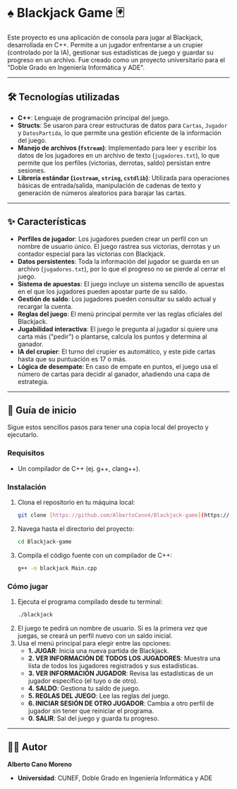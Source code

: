 # ♠️ Blackjack Game 🃏

Este proyecto es una aplicación de consola para jugar al Blackjack, desarrollada en C++. Permite a un jugador enfrentarse a un crupier (controlado por la IA), gestionar sus estadísticas de juego y guardar su progreso en un archivo. Fue creado como un proyecto universitario para el "Doble Grado en Ingeniería Informática y ADE".

---

## 🛠️ Tecnologías utilizadas

* **C++**: Lenguaje de programación principal del juego.
* **Structs**: Se usaron para crear estructuras de datos para `Cartas`, `Jugador` y `DatosPartida`, lo que permite una gestión eficiente de la información del juego.
* **Manejo de archivos (`fstream`)**: Implementado para leer y escribir los datos de los jugadores en un archivo de texto (`jugadores.txt`), lo que permite que los perfiles (victorias, derrotas, saldo) persistan entre sesiones.
* **Librería estándar (`iostream`, `string`, `cstdlib`)**: Utilizada para operaciones básicas de entrada/salida, manipulación de cadenas de texto y generación de números aleatorios para barajar las cartas.

---

## ✨ Características

* **Perfiles de jugador**: Los jugadores pueden crear un perfil con un nombre de usuario único. El juego rastrea sus victorias, derrotas y un contador especial para las victorias con Blackjack.
* **Datos persistentes**: Toda la información del jugador se guarda en un archivo (`jugadores.txt`), por lo que el progreso no se pierde al cerrar el juego.
* **Sistema de apuestas**: El juego incluye un sistema sencillo de apuestas en el que los jugadores pueden apostar parte de su saldo.
* **Gestión de saldo**: Los jugadores pueden consultar su saldo actual y recargar la cuenta.
* **Reglas del juego**: El menú principal permite ver las reglas oficiales del Blackjack.
* **Jugabilidad interactiva**: El juego le pregunta al jugador si quiere una carta más ("pedir") o plantarse, calcula los puntos y determina al ganador.
* **IA del crupier**: El turno del crupier es automático, y este pide cartas hasta que su puntuación es 17 o más.
* **Lógica de desempate**: En caso de empate en puntos, el juego usa el número de cartas para decidir al ganador, añadiendo una capa de estrategia.

---

## 🚀 Guía de inicio

Sigue estos sencillos pasos para tener una copia local del proyecto y ejecutarlo.

### Requisitos

* Un compilador de C++ (ej. g++, clang++).

### Instalación

1.  Clona el repositorio en tu máquina local:
    ```bash
    git clone [https://github.com/AlbertoCano4/Blackjack-game](https://github.com/AlbertoCano4/Blackjack-game)
    ```
2.  Navega hasta el directorio del proyecto:
    ```bash
    cd Blackjack-game
    ```
3.  Compila el código fuente con un compilador de C++:
    ```bash
    g++ -o blackjack Main.cpp
    ```

### Cómo jugar

1.  Ejecuta el programa compilado desde tu terminal:
    ```bash
    ./blackjack
    ```
2.  El juego te pedirá un nombre de usuario. Si es la primera vez que juegas, se creará un perfil nuevo con un saldo inicial.
3.  Usa el menú principal para elegir entre las opciones:
    * **1. JUGAR**: Inicia una nueva partida de Blackjack.
    * **2. VER INFORMACIÓN DE TODOS LOS JUGADORES**: Muestra una lista de todos los jugadores registrados y sus estadísticas.
    * **3. VER INFORMACIÓN JUGADOR**: Revisa las estadísticas de un jugador específico (el tuyo o de otro).
    * **4. SALDO**: Gestiona tu saldo de juego.
    * **5. REGLAS DEL JUEGO**: Lee las reglas del juego.
    * **6. INICIAR SESIÓN DE OTRO JUGADOR**: Cambia a otro perfil de jugador sin tener que reiniciar el programa.
    * **0. SALIR**: Sal del juego y guarda tu progreso.

---

## 👨‍💻 Autor

**Alberto Cano Moreno**

* **Universidad**: CUNEF, Doble Grado en Ingeniería Informática y ADE
  
